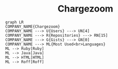 <h1 align="center">Chargezoom</h1>

```mermaid
graph LR
COMPANY_NAME{Chargezoom}
COMPANY_NAME ---> U{Users} ---> UN[4]
COMPANY_NAME ---> R{Repositories} ---> RN[15]
COMPANY_NAME ---> G{Gists} ---> GN[0]
COMPANY_NAME ---> ML{Most Used<br>Languages}
ML --> Ruby[Ruby]
ML --> Java[Java]
ML --> HTML[HTML]
ML --> Roff[Roff]
```

